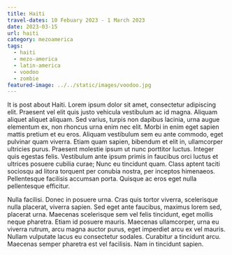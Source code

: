 ```yaml
---
title: Haiti
travel-dates: 10 Febuary 2023 - 1 March 2023
date: 2023-03-15
url: haiti
category: mezoamerica
tags:
  - haiti
  - mezo-america
  - latin-america
  - voodoo
  - zombie
featured-image: ../../static/images/voodoo.jpg
---
```

It is post about Haiti. Lorem ipsum dolor sit amet, consectetur adipiscing elit. Praesent vel elit quis justo vehicula vestibulum ac id magna. Aliquam aliquet aliquet aliquam. Sed varius, turpis non dapibus lacinia, urna augue elementum ex, non rhoncus urna enim nec elit. Morbi in enim eget sapien mattis pretium et eu eros. Aliquam vestibulum sem eu ante commodo, eget pulvinar quam viverra. Etiam quam sapien, bibendum et elit in, ullamcorper ultricies purus. Praesent molestie ipsum ut nunc porttitor luctus. Integer quis egestas felis. Vestibulum ante ipsum primis in faucibus orci luctus et ultrices posuere cubilia curae; Nunc eu tincidunt quam. Class aptent taciti sociosqu ad litora torquent per conubia nostra, per inceptos himenaeos. Pellentesque facilisis accumsan porta. Quisque ac eros eget nulla pellentesque efficitur.

Nulla facilisi. Donec in posuere urna. Cras quis tortor viverra, scelerisque nulla placerat, viverra sapien. Sed eget ante faucibus, maximus lorem sed, placerat urna. Maecenas scelerisque sem vel felis tincidunt, eget mollis neque pharetra. Etiam id posuere mauris. Maecenas ullamcorper, urna eu viverra rutrum, arcu magna auctor purus, eget imperdiet arcu ex vel mauris. Nullam vulputate lacus eu consectetur sodales. Curabitur a tincidunt arcu. Maecenas semper pharetra est vel facilisis. Nam in tincidunt sapien.
